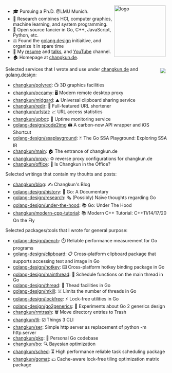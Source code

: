 <img src="https://github-readme-stats.vercel.app/api?username=changkun&show_icons=true&theme=dark" alt="logo" height="160" align="right" style="margin: 5px; margin-bottom: 20px;" />

- 🎓  Pursuing a Ph.D. @LMU Munich.
- 🔭  Research combines HCI, computer graphics, machine learning, and system programming.
- 🌱  Open source fancier in Go, C++, JavaScript, Python, etc.
- ⚖️  Found the [golang.design](https://golang.design) initiaitive, and organize it in spare time
- 💬  My [resume](https://changkun.de/s/resume) and [talks](https://changkun.de/s/talks), and [YouTube](https://changkun.de/s/youtube) channel.
- 🏠  Homepage at [changkun.de](https://changkun.de).

<img src="https://changkun.de/urlstat?mode=github&repo=changkun/changkun" align="right" style="margin: 5px; margin-bottom: 20px;" />

Selected services that I wrote and use under [changkun.de](https://changkun.de) and [golang.design](https://golang.design):

- [changkun/polyred](https://github.com/changkun/polyred): 📺 3D graphics facilities
- [changkun/occamy](https://github.com/changkun/occamy): 🖥️ Modern remote desktop proxy
- [changkun/midgard](https://github.com/changkun/midgard): ⛰️ Universal clipboard sharing service
- [changkun/redir](https://github.com/changkun/redir): 🧭 Full-featured URL shortener 
- [changkun/urlstat](https://github.com/changkun/urlstat): 📈 URL access statistics
- [changkun/upbot](https://github.com/changkun/upbot): 🤖 Uptime monitoring service
- [golang-design/code2img](https://github.com/golang-design/code2img) 🖨️ A carbon-now API wrapper and iOS Shortcut
- [golang-design/ssaplayground](https://github.com/golang-design/ssaplayground): 🃏 The Go SSA Playground: Exploring SSA IR
- [changkun/main](https://github.com/changkun/main): 🏠 The entrance of changkun.de
- [changkun/proxy](https://github.com/changkun/proxy): ⚙️ reverse proxy configurations for changkun.de
- [changkun/office](https://github.com/changkun/office): 🏢 Is Changkun in the Office?


Selected writings that contain my thouhts and posts:

- [changkun/blog](https://github.com/changkun/blog): ✍️ Changkun's Blog
- [golang-design/history](https://github.com/golang-design/history): 📝 Go: A Documentary
- [golang-design/research](https://github.com/golang-design/research): 🗞️ (Possibly) Naïve thoughts regarding Go
- [golang-design/under-the-hood](https://github.com/golang-design/under-the-hood): 📚 Go: Under The Hood
- [changkun/modern-cpp-tutorial](https://github.com/changkun/modern-cpp-tutorial): 📚 Modern C++ Tutorial: C++11/14/17/20 On the Fly

Selected packages/tools that I wrote for general purpose:

- [golang-design/bench](https://github.com/golang-design/bench): ⏱️ Reliable performance measurement for Go programs
- [golang-design/clipboard](https://github.com/golang-design/clipboard): 📋 Cross-platform clipboard package that supports accessing text and image in Go
- [golang-design/hotkey](https://github.com/golang-design/hotkey): ⌨️ Cross-platform hotkey binding package in Go
- [golang-design/mainthread](https://github.com/golang-design/mainthread): 🔀 Schedule functions on the main thread in Go
- [golang-design/thread](https://github.com/golang-design/thread): 🧵 Thead facilities in Go
- [golang-design/mkill](https://github.com/golang-design/mkill): ☠️ Limits the number of threads in Go
- [golang-design/lockfree](https://github.com/golang-design/lockfree): ⚡️ Lock-free utilities in Go
- [golang-design/go2generics](https://github.com/golang-design/go2generics): 🧪 Experiments about Go 2 generics design
- [changkun/rmtrash](https://github.com/changkun/rmtrash): 🗑️ Move directory entries to Trash
- [changkun/tli](https://github.com/changkun/tli): ☑️ Things 3 CLI
- [changkun/ser](https://github.com/changkun/ser): Simple http server as replacement of python -m http.server
- [changkun/pkg](https://github.com/changkun/pkg): 🥼 Personal Go codebase
- [changkun/bo](https://github.com/changkun/bo): 🔍 Bayesian optimization
- [changkun/sched](https://github.com/changkun/sched): ⏳ High performance reliable task scheduling package
- [changkun/gomat](https://github.com/changkun/gomat): 💵 Cache-aware lock-free tiling optimization matrix package

<!--
**changkun/changkun** is a ✨ _special_ ✨ repository because its `README.md` (this file) appears on your GitHub profile.

Here are some ideas to get you started:

- 🔭 I’m currently working on ...
- 🌱 I’m currently learning ...
- 👯 I’m looking to collaborate on ...
- 🤔 I’m looking for help with ...
- 💬 Ask me about ...
- 📫 How to reach me: ...
- 😄 Pronouns: ...
- ⚡ Fun fact: ...
-->
